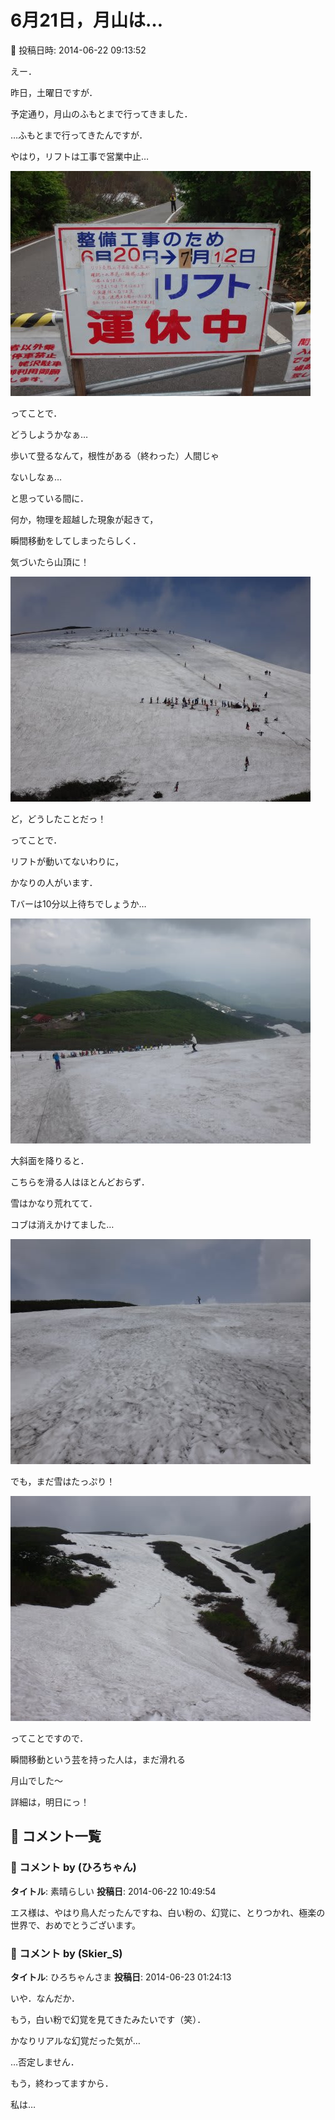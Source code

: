 # 6月21日，月山は…

📅 投稿日時: 2014-06-22 09:13:52

えー．





昨日，土曜日ですが．


予定通り，月山のふもとまで行ってきました．


…ふもとまで行ってきたんですが．


やはり，リフトは工事で営業中止…




![813a2a33ead451d635c4fc995c581bc9.jpg](images/813a2a33ead451d635c4fc995c581bc9.jpg)







ってことで．


どうしようかなぁ…


歩いて登るなんて，根性がある（終わった）人間じゃ


ないしなぁ…


と思っている間に．


何か，物理を超越した現象が起きて，


瞬間移動をしてしまったらしく．





気づいたら山頂に！




![afbfe3698f66686e7c478abb239b9d76.jpg](images/afbfe3698f66686e7c478abb239b9d76.jpg)




ど，どうしたことだっ！





ってことで．


リフトが動いてないわりに，


かなりの人がいます．


Tバーは10分以上待ちでしょうか…




![ba0ca746e965ae6f818d2c8ff0bdc23b.jpg](images/ba0ca746e965ae6f818d2c8ff0bdc23b.jpg)







大斜面を降りると．


こちらを滑る人はほとんどおらず．


雪はかなり荒れてて．


コブは消えかけてました…




![acc5cf73dfbc30f59bb5e6900ffbe100.jpg](images/acc5cf73dfbc30f59bb5e6900ffbe100.jpg)







でも，まだ雪はたっぷり！




![67f79583b433e04e01764d198d6ef7a9.jpg](images/67f79583b433e04e01764d198d6ef7a9.jpg)







ってことですので．


瞬間移動という芸を持った人は，まだ滑れる


月山でした～


詳細は，明日にっ！

## 💬 コメント一覧

### 💬 コメント by (ひろちゃん)
**タイトル**: 素晴らしい
**投稿日**: 2014-06-22 10:49:54

エス様は、やはり鳥人だったんですね、白い粉の、幻覚に、とりつかれ、極楽の世界で、おめでとうございます。

### 💬 コメント by (Skier_S)
**タイトル**: ひろちゃんさま
**投稿日**: 2014-06-23 01:24:13

いや．なんだか．

もう，白い粉で幻覚を見てきたみたいです（笑）．

かなりリアルな幻覚だった気が…



…否定しません．

もう，終わってますから．

私は…

